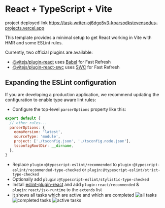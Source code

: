 # React + TypeScript + Vite
project deployed link
https://task-writer-oj6dgo5v3-kparsodkstevensedus-projects.vercel.app 

This template provides a minimal setup to get React working in Vite with HMR and some ESLint rules.

Currently, two official plugins are available:

- [@vitejs/plugin-react](https://github.com/vitejs/vite-plugin-react/blob/main/packages/plugin-react/README.md) uses [Babel](https://babeljs.io/) for Fast Refresh
- [@vitejs/plugin-react-swc](https://github.com/vitejs/vite-plugin-react-swc) uses [SWC](https://swc.rs/) for Fast Refresh

## Expanding the ESLint configuration

If you are developing a production application, we recommend updating the configuration to enable type aware lint rules:

- Configure the top-level `parserOptions` property like this:

```js
export default {
  // other rules...
  parserOptions: {
    ecmaVersion: 'latest',
    sourceType: 'module',
    project: ['./tsconfig.json', './tsconfig.node.json'],
    tsconfigRootDir: __dirname,
  },
}
```

- Replace `plugin:@typescript-eslint/recommended` to `plugin:@typescript-eslint/recommended-type-checked` or `plugin:@typescript-eslint/strict-type-checked`
- Optionally add `plugin:@typescript-eslint/stylistic-type-checked`
- Install [eslint-plugin-react](https://github.com/jsx-eslint/eslint-plugin-react) and add `plugin:react/recommended` & `plugin:react/jsx-runtime` to the `extends` list
- it shows all tasks which are active and which are completed
  ![all tasks](https://github.com/KapilParsodkar/TaskWriter_TypeScript_React/assets/95988187/bf8b5370-d5d3-4a33-8395-b153d50f9255)
![completed tasks](https://github.com/KapilParsodkar/TaskWriter_TypeScript_React/assets/95988187/b5d2d8ce-9ca5-4fcc-9635-7d0f063693a0)
![active tasks](https://github.com/KapilParsodkar/TaskWriter_TypeScript_React/assets/95988187/3df81e41-69ee-4533-8329-005b4429832b)

